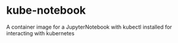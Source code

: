 # kube-notebook
A container image for a JupyterNotebook with kubectl installed for interacting with kubernetes
